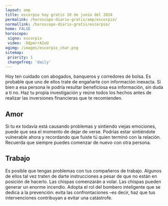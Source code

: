 ```yaml
---
layout: amp
title: escorpio hoy gratis 10 de junio del 2024 
permalink: /horoscopo-diario-gratis/amp/escorpio/
normallink: /horoscopo-diario-gratis/escorpio/
home: FALSE
horoscopo:
 signo: escorpio
 video: -DQpmrrAIeU
ogimg: /images/escorpio_char.png
sitemap:
 priority: 1
 changefreq: 'daily'
---
```



Hoy ten cuidado con abogados, banqueros y corredores de bolsa. Es probable que uno de ellos trate de engañarte con información inexacta. Si bien a esa persona le podría resultar beneficiosa esa información, sin duda a ti no. Haz tu propia investigación y reúne todos los hechos antes de realizar las inversiones financieras que te recomienden.

## Amor

Si tu ex todavía está causando problemas y sintiendo viejas emociones, puede que sea el momento de dejar de verse. Podrías estar sintiéndote vulnerable ahora y recordando que fuiste tú quien terminó con la relación. Recuerda que siempre puedes comenzar de nuevo con otra persona.

## Trabajo

Es posible que tengas problemas con tus compañeros de trabajo. Algunos de ellos tal vez traten de darte instrucciones a pesar de que no están en posición de hacerlo. Las chispas comenzarán a volar. Las chispas pueden generar un enorme incendio. Adopta el rol del bombero inteligente que se dedica a la prevención: evita las confrontaciones –es decir, haz que tus intervenciones contribuyan a evitar una catástrofe.